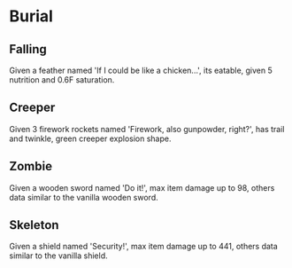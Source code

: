 # Burial
## Falling
Given a feather named 'If I could be like a chicken...', its eatable, given 5 nutrition and 0.6F saturation.

## Creeper
Given 3 firework rockets named 'Firework, also gunpowder, right?', has trail and twinkle, green creeper explosion shape.

## Zombie
Given a wooden sword named 'Do it!', max item damage up to 98, others data similar to the vanilla wooden sword.

## Skeleton
Given a shield named 'Security!', max item damage up to 441, others data similar to the vanilla shield.
